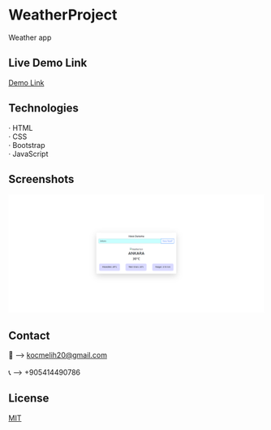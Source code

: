 # WeatherProject
 Weather app
 
## Live Demo Link
<a href="https://melihkocc.github.io/WeatherProject/">Demo Link</a>

## Technologies
· HTML<br>
· CSS<br>
· Bootstrap<br>
· JavaScript

## Screenshots
![Example screenshot](./images/weather.png)

## Contact
📧 --> kocmelih20@gmail.com <br><br>
📞 --> +905414490786

## License
[MIT](https://choosealicense.com/licenses/mit/)
